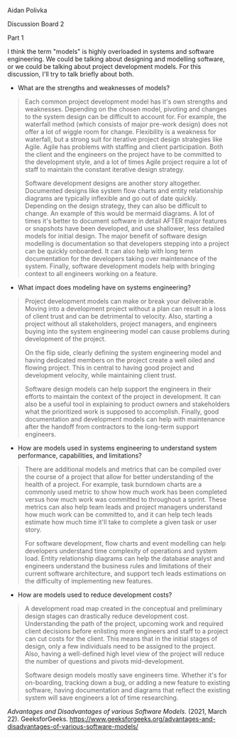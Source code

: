 Aidan Polivka

Discussion Board 2

Part 1

I think the term "models" is highly overloaded in systems and software
engineering. We could be talking about designing and modelling software,
or we could be talking about project development models. For this
discussion, I'll try to talk briefly about both.

-   What are the strengths and weaknesses of models?

> Each common project development model has it's own strengths and
> weaknesses. Depending on the chosen model, pivoting and changes to the
> system design can be difficult to account for. For example, the
> waterfall method (which consists of major pre-work design) does not
> offer a lot of wiggle room for change. Flexibility is a weakness for
> waterfall, but a strong suit for iterative project design strategies
> like Agile. Agile has problems with staffing and client participation.
> Both the client and the engineers on the project have to be committed
> to the development style, and a lot of times Agile project require a
> lot of staff to maintain the constant iterative design strategy.
>
> Software development designs are another story altogether. Documented
> designs like system flow charts and entity relationship diagrams are
> typically inflexible and go out of date quickly. Depending on the
> design strategy, they can also be difficult to change. An example of
> this would be mermaid diagrams. A lot of times it's better to document
> software in detail AFTER major features or snapshots have been
> developed, and use shallower, less detailed models for initial design.
> The major benefit of software design modelling is documentation so
> that developers stepping into a project can be quickly onboarded. It
> can also help with long term documentation for the developers taking
> over maintenance of the system. Finally, software development models
> help with bringing context to all engineers working on a feature.

-   What impact does modeling have on systems engineering?

> Project development models can make or break your deliverable. Moving
> into a development project without a plan can result in a loss of
> client trust and can be detrimental to velocity. Also, starting a
> project without all stakeholders, project managers, and engineers
> buying into the system engineering model can cause problems during
> development of the project.
>
> On the flip side, clearly defining the system engineering model and
> having dedicated members on the project create a well oiled and
> flowing project. This in central to having good project and
> development velocity, while maintaining client trust.
>
> Software design models can help support the engineers in their efforts
> to maintain the context of the project in development. It can also be
> a useful tool in explaining to product owners and stakeholders what
> the prioritized work is supposed to accomplish. Finally, good
> documentation and development models can help with maintenance after
> the handoff from contractors to the long-term support engineers.

-   How are models used in systems engineering to understand system
    performance, capabilities, and limitations?

> There are additional models and metrics that can be compiled over the
> course of a project that allow for better understanding of the health
> of a project. For example, task burndown charts are a commonly used
> metric to show how much work has been completed versus how much work
> was committed to throughout a sprint. These metrics can also help team
> leads and project managers understand how much work can be committed
> to, and it can help tech leads estimate how much time it'll take to
> complete a given task or user story.
>
> For software development, flow charts and event modelling can help
> developers understand time complexity of operations and system load.
> Entity relationship diagrams can help the database analyst and
> engineers understand the business rules and limitations of their
> current software architecture, and support tech leads estimations on
> the difficulty of implementing new features.

-   How are models used to reduce development costs?

> A development road map created in the conceptual and preliminary
> design stages can drastically reduce development cost. Understanding
> the path of the project, upcoming work and required client decisions
> before enlisting more engineers and staff to a project can cut costs
> for the client. This means that in the initial stages of design, only
> a few individuals need to be assigned to the project. Also, having a
> well-defined high level view of the project will reduce the number of
> questions and pivots mid-development.
>
> Software design models mostly save engineers time. Whether it's for
> on-boarding, tracking down a bug, or adding a new feature to existing
> software, having documentation and diagrams that reflect the existing
> system will save engineers a lot of time researching.

*Advantages and Disadvantages of various Software Models*. (2021, March
22). GeeksforGeeks.
https://www.geeksforgeeks.org/advantages-and-disadvantages-of-various-software-models/

